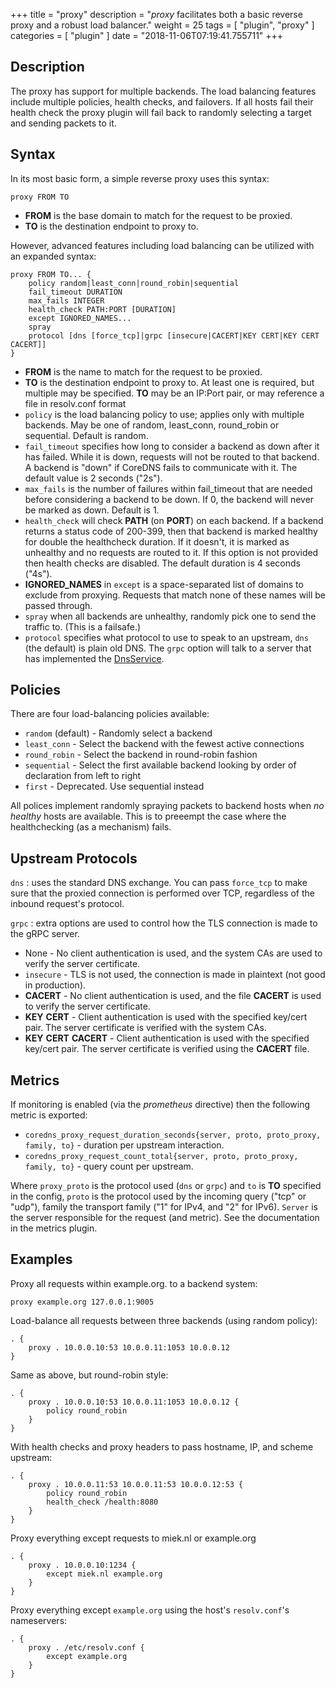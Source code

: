 +++
title = "proxy"
description = "*proxy* facilitates both a basic reverse proxy and a robust load balancer."
weight = 25
tags = [ "plugin", "proxy" ]
categories = [ "plugin" ]
date = "2018-11-06T07:19:41.755711"
+++

## Description

The proxy has support for multiple backends. The load balancing features include multiple policies,
health checks, and failovers. If all hosts fail their health check the proxy plugin will fail
back to randomly selecting a target and sending packets to it.

## Syntax

In its most basic form, a simple reverse proxy uses this syntax:

~~~
proxy FROM TO
~~~

* **FROM** is the base domain to match for the request to be proxied.
* **TO** is the destination endpoint to proxy to.

However, advanced features including load balancing can be utilized with an expanded syntax:

~~~
proxy FROM TO... {
    policy random|least_conn|round_robin|sequential
    fail_timeout DURATION
    max_fails INTEGER
    health_check PATH:PORT [DURATION]
    except IGNORED_NAMES...
    spray
    protocol [dns [force_tcp]|grpc [insecure|CACERT|KEY CERT|KEY CERT CACERT]]
}
~~~

* **FROM** is the name to match for the request to be proxied.
* **TO** is the destination endpoint to proxy to. At least one is required, but multiple may be
  specified. **TO** may be an IP:Port pair, or may reference a file in resolv.conf format
* `policy` is the load balancing policy to use; applies only with multiple backends. May be one of
  random, least_conn, round_robin or sequential. Default is random.
* `fail_timeout` specifies how long to consider a backend as down after it has failed. While it is
  down, requests will not be routed to that backend. A backend is "down" if CoreDNS fails to
  communicate with it. The default value is 2 seconds ("2s").
* `max_fails` is the number of failures within fail_timeout that are needed before considering
  a backend to be down. If 0, the backend will never be marked as down. Default is 1.
* `health_check` will check **PATH** (on **PORT**) on each backend. If a backend returns a status code of
  200-399, then that backend is marked healthy for double the healthcheck duration.  If it doesn't,
  it is marked as unhealthy and no requests are routed to it.  If this option is not provided then
  health checks are disabled.  The default duration is 4 seconds ("4s").
* **IGNORED_NAMES** in `except` is a space-separated list of domains to exclude from proxying.
  Requests that match none of these names will be passed through.
* `spray` when all backends are unhealthy, randomly pick one to send the traffic to. (This is
  a failsafe.)
* `protocol` specifies what protocol to use to speak to an upstream, `dns` (the default) is plain
  old DNS. The `grpc` option will talk to a server that has implemented
  the [DnsService](https://github.com/coredns/coredns/blob/master/pb/dns.proto).

## Policies

There are four load-balancing policies available:
* `random` (default) - Randomly select a backend
* `least_conn` - Select the backend with the fewest active connections
* `round_robin` - Select the backend in round-robin fashion
* `sequential` - Select the first available backend looking by order of declaration from left to right
* `first` - Deprecated.  Use sequential instead


All polices implement randomly spraying packets to backend hosts when *no healthy* hosts are
available. This is to preeempt the case where the healthchecking (as a mechanism) fails.

## Upstream Protocols

`dns`
:   uses the standard DNS exchange. You can pass `force_tcp` to make sure that the proxied connection is performed
    over TCP, regardless of the inbound request's protocol.

`grpc`
:   extra options are used to control how the TLS connection is made to the gRPC server.

  * None - No client authentication is used, and the system CAs are used to verify the server certificate.
  * `insecure` - TLS is not used, the connection is made in plaintext (not good in production).
  * **CACERT** - No client authentication is used, and the file **CACERT** is used to verify the server certificate.
  * **KEY** **CERT** - Client authentication is used with the specified key/cert pair. The server
     certificate is verified with the system CAs.
  * **KEY** **CERT** **CACERT** - Client authentication is used with the specified key/cert pair. The
     server certificate is verified using the **CACERT** file.

## Metrics

If monitoring is enabled (via the *prometheus* directive) then the following metric is exported:

* `coredns_proxy_request_duration_seconds{server, proto, proto_proxy, family, to}` - duration per
  upstream interaction.
* `coredns_proxy_request_count_total{server, proto, proto_proxy, family, to}` - query count per
  upstream.

Where `proxy_proto` is the protocol used (`dns` or `grpc`) and `to` is **TO**
specified in the config, `proto` is the protocol used by the incoming query ("tcp" or "udp"), family
the transport family ("1" for IPv4, and "2" for IPv6). `Server` is the server responsible for the
request (and metric). See the documentation in the metrics plugin.

## Examples

Proxy all requests within example.org. to a backend system:

~~~
proxy example.org 127.0.0.1:9005
~~~

Load-balance all requests between three backends (using random policy):

~~~ corefile
. {
    proxy . 10.0.0.10:53 10.0.0.11:1053 10.0.0.12
}
~~~

Same as above, but round-robin style:

~~~ corefile
. {
    proxy . 10.0.0.10:53 10.0.0.11:1053 10.0.0.12 {
        policy round_robin
    }
}
~~~

With health checks and proxy headers to pass hostname, IP, and scheme upstream:

~~~ corefile
. {
    proxy . 10.0.0.11:53 10.0.0.11:53 10.0.0.12:53 {
        policy round_robin
        health_check /health:8080
    }
}
~~~

Proxy everything except requests to miek.nl or example.org

~~~
. {
    proxy . 10.0.0.10:1234 {
        except miek.nl example.org
    }
}
~~~

Proxy everything except `example.org` using the host's `resolv.conf`'s nameservers:

~~~ corefile
. {
    proxy . /etc/resolv.conf {
        except example.org
    }
}
~~~
